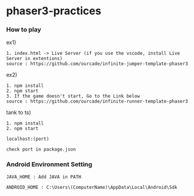 # phaser3-practices

### How to play 
ex1)
```
1. index.html -> Live Server (if you use the vscode, install Live Server in extentions)
source : https://github.com/ourcade/infinite-jumper-template-phaser3
```

ex2)
```
1. npm install
2. npm start
3. If the game doesn't start, Go to the Link below
source : https://github.com/ourcade/infinite-runner-template-phaser3
```

tank to ts)
```
1. npm install
2. npm start

localhost:(port)

check port in package.json
```

### Android Environment Setting
```
JAVA_HOME : Add JAVA in PATH

ANDROID_HOME : C:\Users\(ComputerName)\AppData\Local\Android\Sdk
```
